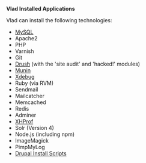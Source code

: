 **Vlad Installed Applications**

Vlad can install the following technologies:

- [MySQL](mysql.md)
- Apache2
- PHP
- Varnish
- Git
- [Drush](drupal.md) (with the 'site audit' and 'hacked!' modules)
- [Munin](munin.md)
- [Xdebug](xdebug.md)
- Ruby (via RVM)
- Sendmail
- Mailcatcher
- Memcached
- Redis
- Adminer
- [XHProf](xhprof.md)
- Solr (Version 4)
- Node.js (including npm)
- ImageMagick
- PimpMyLog
- [Drupal Install Scripts](drupal.md)
